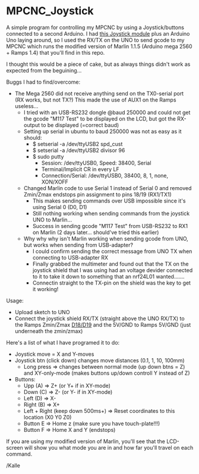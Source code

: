 # MPCNC_Joystick
A simple program for controlling my MPCNC by using a Joystick/buttons connected to a second Arduino.
I had [this Joystick module](https://www.google.com/search?safe=active&channel=fs&sxsrf=ALeKk01vf7am_4LdB9LMmfPR0lXqPkCMQQ:1601278914214&source=univ&tbm=isch&q=joystick+shield+v1.a&client=ubuntu&sa=X&ved=2ahUKEwj2uPjmrIvsAhVHiIsKHRgPCRsQjJkEegQICRAB&biw=1920&bih=894) plus an Arduino Uno laying around, so I used the RX/TX on the UNO to send gcode to my MPCNC which runs the modified version of Marlin 1.1.5 (Arduino mega 2560 + Ramps 1.4) that you'll find in this repo.

I thought this would be a piece of cake, but as always things didn't work as expected from the beguining...

Buggs I had to find/overcome: 
* The Mega 2560 did not receive anything send on the TX0-serial port (RX works, but not TX?) This made the use of AUX1 on the Ramps useless...
  *  I tried with an USB-RS232 dongle @baud 250000 and could not get the gcode "M117 Test" to be displayed on the LCD, but got the RX-output to be displayed (=correct baud)
    * Setting up serial in ubuntu to baud 250000 was not as easy as it should:
      * $ setserial -a /dev/ttyUSB2 spd_cust
      * $ setserial -a /dev/ttyUSB2 divisor 96
      * $ sudo putty 
        * Session: /dev/ttyUSB0, Speed: 38400, Serial
        * Terminal/Implicit CR in every LF
        * Connection/Serial: /dev/ttyUSB0, 38400, 8, 1, none, XON/XOFF
  * Changed Marlin code to use Serial 1 instead of Serial 0 and removed Zmin/Zmax endstops pin assignment to pins 18/19 (RX1/TX1)
    * This makes sending commands over USB impossible since it's using Serial 0 (D0, D1)
    * Still nothing working when sending commands from the joystick UNO to Marlin...
    * Success in sending gcode "M117 Test" from USB-RS232 to RX1 on Marlin (2 days later... should've tried this earlier)
  * Why why why isn't Marlin working when sending gcode from UNO, but works when sending from USB-adapter?
    * I could confirm sending the correct message from UNO TX when connecting to USB-adapter RX
    * Finally grabbed the multimeter and found out that the TX on the joystick shield that I was using had an voltage devider connected to it to take it down to something that an nrf24L01 wanted....... 
    * Connectin straight to the TX-pin on the shield was the key to get it working!

Usage:
* Upload sketch to UNO
* Connect the joystick shield RX/TX (straight above the UNO RX/TX) to the Ramps Zmin/Zmax [D18/D19](https://m.media-amazon.com/images/S/aplus-media/sc/4dedd672-6684-42a1-88e2-8fe3860f3563.__CR0,0,970,600_PT0_SX970_V1___.jpg) and the 5V/GND to Ramps 5V/GND (just underneath the zmin/zmax)

Here's a list of what I have programed it to do: 
* Joystick move = X and Y-moves
* Joystick btn (click down) changes move distances (0.1, 1, 10, 100mm)
  * Long press => changes between normal mode (up down btns = Z) and XY-only-mode (makes buttons up/down controll Y instead of Z)
* Buttons:
  * Upp (A)  => Z+ (or Y+ if in XY-mode)
  * Down (C) => Z- (or Y- if in XY-mode)
  * Left (D) => X-
  * Right (B) => X+
  * Left + Right (keep down 500ms+) => Reset coordinates to this location (X0 Y0 Z0)
  * Button E => Home z (make sure you have touch-plate!!!)
  * Button F => Home X and Y (endstops)

If you are using my modified version of Marlin, you'll see that the LCD-screen will show you what mode you are in and how far you'll travel on each command. 

/Kalle
